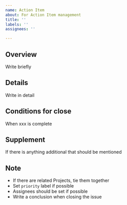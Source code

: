 ```yaml
---
name: Action Item
about: For Action Item management
title: ''
labels: ''
assignees: ''

---
```


## Overview
Write briefly

## Details
Write in detail

## Conditions for close
When xxx is complete

## Supplement
If there is anything additional that should be mentioned

## Note
- If there are related Projects, tie them together
- Set `priority` label if possible
- Assignees should be set if possible
- Write a conclusion when closing the issue

